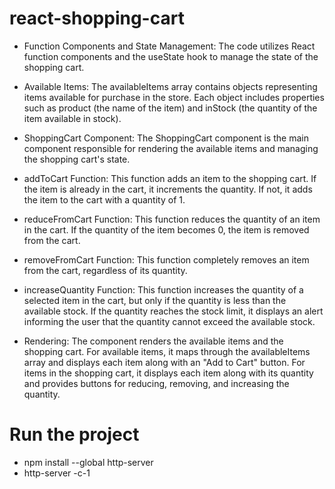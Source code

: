 # react-shopping-cart

- Function Components and State Management:
The code utilizes React function components and the useState hook to manage the state of the shopping cart.

- Available Items:
  The availableItems array contains objects representing items available for purchase in the store. Each object includes properties such as product (the name of the item) and inStock (the quantity of the item available in stock).

- ShoppingCart Component:
  The ShoppingCart component is the main component responsible for rendering the available items and managing the shopping cart's state.

- addToCart Function:
  This function adds an item to the shopping cart. If the item is already in the cart, it increments the quantity. If not, it adds the item to the cart with a quantity of 1.

- reduceFromCart Function:
  This function reduces the quantity of an item in the cart. If the quantity of the item becomes 0, the item is removed from the cart.

- removeFromCart Function:
  This function completely removes an item from the cart, regardless of its quantity.

- increaseQuantity Function:
  This function increases the quantity of a selected item in the cart, but only if the quantity is less than the available stock. If the quantity reaches the stock limit, it displays an alert informing the user that the quantity cannot exceed the available stock.

- Rendering:
  The component renders the available items and the shopping cart. For available items, it maps through the availableItems array and displays each item along with an "Add to Cart" button. For items in the shopping cart, it displays each item along with its quantity and provides buttons for reducing, removing, and increasing the quantity.

# Run the project

- npm install --global http-server
- http-server -c-1 <path to project root>
